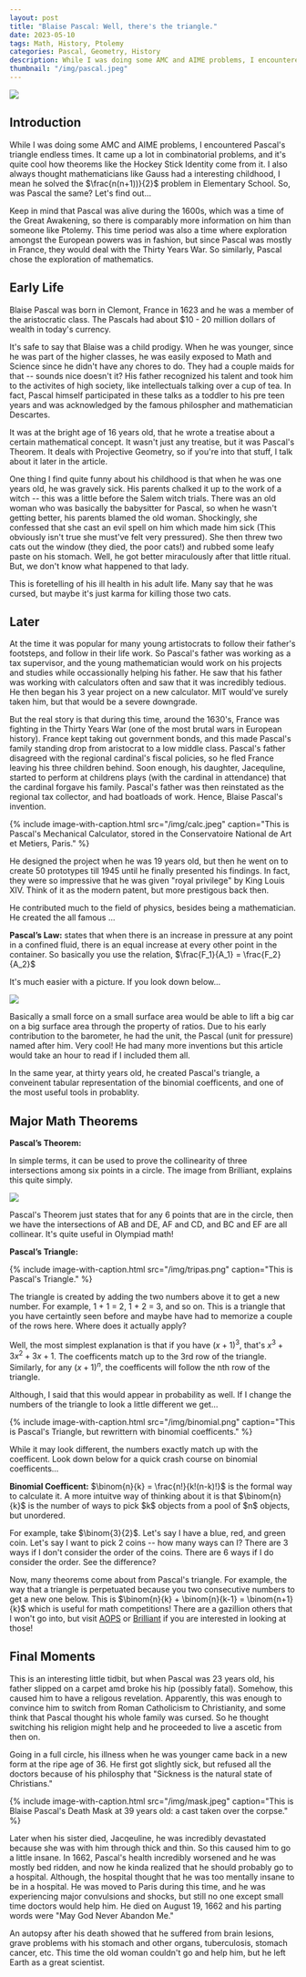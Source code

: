 ```yaml
---
layout: post
title: "Blaise Pascal: Well, there's the triangle."
date: 2023-05-10
tags: Math, History, Ptolemy
categories: Pascal, Geometry, History
description: While I was doing some AMC and AIME problems, I encountered Pascal's triangle endless times. In came up a lot in combinatorial problems, and it's quite cool how theorems like the Hockey Stick Identity come from it. Although, I do think Sierpinski's triangle is the best triangle of all --- no one can beat that one. I also always thought mathematicians like Gauss had a interesting childhood, I mean he solved the n(n+1)/2 problem in Elementary. So, was Pascal the same? Let's find out...
thumbnail: "/img/pascal.jpeg"
---
```


<img class="normal" src="/img/pascal.jpeg">

## Introduction

While I was doing some AMC and AIME problems, I encountered Pascal's triangle endless times. It came up a lot in combinatorial problems, and it's quite cool how theorems like the Hockey Stick Identity come from it. I also always thought mathematicians like Gauss had a interesting childhood, I mean he solved the $\frac{n(n+1))}{2}$ problem in Elementary School. So, was Pascal the same? Let's find out...

Keep in mind that Pascal was alive during the 1600s, which was a time of the Great Awakening, so there is comparably more information on him than someone like Ptolemy. This time period was also a time where exploration amongst the European powers was in fashion, but since Pascal was mostly in France, they would deal with the Thirty Years War. So similarly, Pascal chose the exploration of mathematics. 

## Early Life

Blaise Pascal was born in Clemont, France in 1623 and he was a member of the aristocratic class. The Pascals had about $10 - 20 million dollars of wealth in today's currency. 

It's safe to say that Blaise was a child prodigy. When he was younger, since he was part of the higher classes, he was easily exposed to Math and Science since he didn't have any chores to do. They had a couple maids for that -- sounds nice doesn't it? His father recognized his talent and took him to the activites of high society, like intellectuals talking over a cup of tea. In fact, Pascal himself participated in these talks as a toddler to his pre teen years and was acknowledged by the famous philospher and mathematician Descartes. 

 It was at the bright age of 16 years old, that he wrote a treatise about a certain mathematical concept. It wasn't just any treatise, but it was Pascal's Theorem. It deals with Projective Geometry, so if you're into that stuff, I talk about it later in the article. 

One thing I find quite funny about his childhood is that when he was one years old, he was gravely sick. His parents chalked it up to the work of a witch -- this was a little before the Salem witch trials. There was an old woman who was basically the babysitter for Pascal, so when he wasn't getting better, his parents blamed the old woman. Shockingly, she confessed that she cast an evil spell on him which made him sick (This obviously isn't true she must've felt very pressured). She then threw two cats out the window (they died, the poor cats!) and rubbed some leafy paste on his stomach. Well, he got better miraculously after that little ritual. But, we don't know what happened to that lady.

This is foretelling of his ill health in his adult life. Many say that he was cursed, but maybe it's just karma for killing those two cats. 

## Later

At the time it was popular for many young artistocrats to follow their father's footsteps, and follow in their life work. So Pascal's father was working as a tax supervisor, and the young mathematician would work on his projects and studies while occassionally helping his father. He saw that his father was working with calculators often and saw that it was incredibly tedious. He then began his 3 year project on a new calculator. MIT would've surely taken him, but that would be a severe downgrade.

But the real story is that during this time, around the 1630's, France was fighting in the Thirty Years War (one of the most brutal wars in European history). France kept taking out government bonds, and this made Pascal's family standing drop from aristocrat to a low middle class. Pascal's father disagreed with the regional cardinal's fiscal policies, so he fled France leaving his three children behind. Soon enough, his daughter, Jacequline, started to perform at childrens plays (with the cardinal in attendance) that the cardinal forgave his family. Pascal's father was then reinstated as the regional tax collector, and had boatloads of work. Hence, Blaise Pascal's invention. 

{% include image-with-caption.html src="/img/calc.jpeg" caption="This is Pascal's Mechanical Calculator, stored in the Conservatoire National de Art et Metiers, Paris." %}

He designed the project when he was 19 years old, but then he went on to create 50 prototypes till 1945 until he finally presented his findings. In fact, they were so impressive that he was given "royal privilege" by King Louis XIV. Think of it as the modern patent, but more prestigous back then.

He contributed much to the field of physics, besides being a mathematician. He created the all famous ...

$\textbf{Pascal's Law:}$ states that when there is an increase in pressure at any point in a confined fluid, there is an equal increase at every other point in the container. So basically you use the relation, $\frac{F_1}{A_1} = \frac{F_2}{A_2}$

It's much easier with a picture. If you look down below...

<img class="small" src="/img/car.png">

Basically a small force on a small surface area would be able to lift a big car on a big surface area through the property of ratios. Due to his early contribution to the barometer, he had the unit, the Pascal (unit for pressure) named after him. Very cool! He had many more inventions but this article would take an hour to read if I included them all. 

In the same year, at thirty years old, he created Pascal's triangle, a conveinent tabular representation of the binomial coefficents, and one of the most useful tools in probablity. 

## Major Math Theorems 

$\textbf{Pascal's Theorem:}$

In simple terms, it can be used to prove the collinearity of three intersections among six points in a circle. The image from Brilliant, explains this quite simply. 

<img class="small" src="/img/circle2.png">

Pascal's Theorem just states that for any 6 points that are in the circle, then we have the intersections of AB and DE, AF and CD, and BC and EF are all collinear. It's quite useful in Olympiad math! 

$\textbf{Pascal's Triangle:}$


{% include image-with-caption.html src="/img/tripas.png" caption="This is Pascal's Triangle." %}


The triangle is created by adding the two numbers above it to get a new number. For example, 1 + 1 = 2, 1 + 2 = 3, and so on. This is a triangle that you have certaintly seen before and maybe have had to memorize a couple of the rows here. Where does it actually apply? 

Well, the most simplest explanation is that if you have $(x+1)^3$, that's $x^3 + 3x^2 + 3x + 1$. The coefficents match up to the 3rd row of the triangle. Similarly, for any $(x+1)^n$, the coefficents will follow the nth row of the triangle. 

Although, I said that this would appear in probability as well. If I change the numbers of the triangle to look a little different we get... 

{% include image-with-caption.html src="/img/binomial.png" caption="This is Pascal's Triangle, but rewrittern with binomial coefficents." %}


While it may look different, the numbers exactly match up with the coefficent. Look down below for a quick crash course on binomial coefficents...

<div class = "warning">
<b>Binomial Coefficent:</b> $\binom{n}{k} = \frac{n!}{k!(n-k)!}$ is the formal way to calculate it. A more intuitve way of thinking about it is that $\binom{n}{k}$ is the number of ways to pick $k$ objects from a pool of $n$ objects, but unordered. 

For example, take $\binom{3}{2}$. Let's say I have a blue, red, and green coin. Let's say I want to pick 2 coins -- how many ways can I? There are 3 ways if I don't consider the order of the coins. There are 6 ways if I do consider the order. See the difference? 
</div>

Now, many theorems come about from Pascal's triangle. For example, the way that a triangle is perpetuated because you two consecutive numbers to get a new one below. This is $\binom{n}{k} + \binom{n}{k-1} = \binom{n+1}{k}$ which is useful for math competitions! There are a gazillion others that I won't go into, but visit [AOPS](https://artofproblemsolving.com/wiki/index.php/Main_Page) or [Brilliant](https://brilliant.org) if you are interested in looking at those! 

## Final Moments

This is an interesting little tidbit, but when Pascal was 23 years old, his father slipped on a carpet amd broke his hip (possibly fatal). Somehow, this caused him to have a religous revelation. Apparently, this was enough to convince him to switch from Roman Catholicism to Christianity, and some think that Pascal thought his whole family was cursed. So he thought switching his religion might help and he proceeded to live a ascetic from then on. 

Going in a full circle, his illness when he was younger came back in a new form at the ripe age of 36. He first got slightly sick, but refused all the doctors because of his philosphy that "Sickness is the natural state of Christians." 


{% include image-with-caption.html src="/img/mask.jpeg" caption="This is Blaise Pascal's Death Mask at 39 years old: a cast taken over the corpse." %}


Later when his sister died, Jacqeuline, he was incredibly devastated because she was with him through thick and thin. So this caused him to go a little insane. In 1662, Pascal's health incredibly worsened and he was mostly bed ridden, and now he kinda realized that he should probably go to a hospital. Although, the hospital thought that he was too mentally insane to be in a hospital. He was moved to Paris during this time, and he was experiencing major convulsions and shocks, but still no one except small time doctors would help him. He died on August 19, 1662 and his parting words were "May God Never Abandon Me."

An autopsy after his death showed that he suffered from brain lesions, grave problems with his stomach and other organs, tuberculosis, stomach cancer, etc. This time the old woman couldn't go and help him, but he left Earth as a great scientist. 





